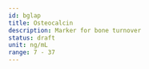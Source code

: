 ```yaml
---
id: bglap
title: Osteocalcin
description: Marker for bone turnover
status: draft
unit: ng/mL
range: 7 - 37
---
```

